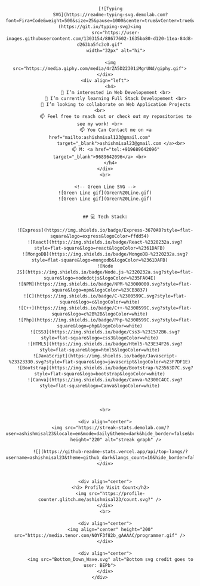 <div align="center">
        <div align="center">

            [![Typing
            SVG](https://readme-typing-svg.demolab.com?font=Fira+Code&weight=500&size=25&pause=1000&center=true&vCenter=true&width=330&height=30&lines=Hi,++I'm+Ashish+Misal)](https://git.io/typing-svg)<img
                src="https://user-images.githubusercontent.com/1303154/88677602-1635ba80-d120-11ea-84d8-d263ba5fc3c0.gif"
                width="32px" alt="hi">

            <img src="https://media.giphy.com/media/4rZA5D22301iMgrUNd/giphy.gif">
        </div>
        <div align="left">
            <h4>
                👀 I’m interested in Web Developement <br>
                🌱 I’m currently learning Full Stack Developement <br>
                💞️ I’m looking to collaborate on Web Application Projects <br>
                📫 Feel free to reach out or check out my repositories to see my work! <br>
                📫 You Can Contact me on <a href="mailto:ashishmisal123@gmail.com"
                    target="_blank">ashishmisal23@gmail.com </a><br>
                📫 M: <a href="tel:+919689642096" target="_blank">9689642096</a> <br>
            </h4>
        </div>
        <br>

        <!-- Green Line SVG -->
        ![Green Line gif](Green%20Line.gif)
        ![Green Line gif](Green%20Line.gif)


        ## 💻 Tech Stack:

        ![Express](https://img.shields.io/badge/Express-3670A0?style=flat-square&logo=express&logoColor=ffdd54)
        ![React](https://img.shields.io/badge/React-%2320232a.svg?style=flat-square&logo=react&logoColor=%2361DAFB)
        ![MongoDB](https://img.shields.io/badge/MongoDB-%2320232a.svg?style=flat-square&logo=mongodb&logoColor=%2361DAFB)
        ![Node
        JS](https://img.shields.io/badge/Node.js-%2320232a.svg?style=flat-square&logo=nodedotjs&logoColor=%235FA04E)
        ![NPM](https://img.shields.io/badge/NPM-%23000000.svg?style=flat-square&logo=npm&logoColor=%23CB3837)
        ![C](https://img.shields.io/badge/C-%2300599C.svg?style=flat-square&logo=c&logoColor=white)
        ![C++](https://img.shields.io/badge/C++-%2300599C.svg?style=flat-square&logo=c%2B%2B&logoColor=white)
        ![Php](https://img.shields.io/badge/Php-%2300599C.svg?style=flat-square&logo=php&logoColor=white)
        ![CSS3](https://img.shields.io/badge/Css3-%231572B6.svg?style=flat-square&logo=css3&logoColor=white)
        ![HTML5](https://img.shields.io/badge/Html5-%23E34F26.svg?style=flat-square&logo=html5&logoColor=white)
        ![JavaScript](https://img.shields.io/badge/Javascript-%23323330.svg?style=flat-square&logo=javascript&logoColor=%23F7DF1E)
        ![Bootstrap](https://img.shields.io/badge/Bootstrap-%23563D7C.svg?style=flat-square&logo=bootstrap&logoColor=white)
        ![Canva](https://img.shields.io/badge/Canva-%2300C4CC.svg?style=flat-square&logo=Canva&logoColor=white)



        <br>

        <div align="center">
            <img src="https://streak-stats.demolab.com/?user=ashishmisal23&locale=en&mode=daily&theme=dark&hide_border=false&border_radius=5&order=3"
                height="220" alt="streak graph" />

            ![](https://github-readme-stats.vercel.app/api/top-langs/?username=ashishmisal23&theme=github_dark&langs_count=10&hide_border=false&border_radius=30.0&&hide_title=truetitle_color=bb5b14&&border_color=2f353b&show_icons=true&layout=compact)
        </div>


        <div align="center">
            <h2> Profile Visit Count</h2>
            <img src="https://profile-counter.glitch.me/ashishmisal23/count.svg?" />
        </div>
        <br>

        <div align="center">
            <img align="center" height="200" src="https://media.tenor.com/NOYF3f82b_gAAAAC/programmer.gif" />
        </div>

        <div align="center">
            <img src="Bottom_Down_Wave.svg" alt="Bottom svg credit goes to user: BEPb">
        </div>
    </div>